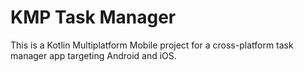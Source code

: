# KMP Task Manager

This is a Kotlin Multiplatform Mobile project for a cross-platform task manager app targeting Android and iOS.
